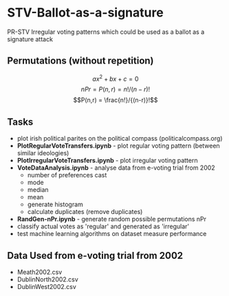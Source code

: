 # STV-Ballot-as-a-signature
PR-STV Irregular voting patterns which could be used as a ballot as a signature attack
## Permutations (without repetition)
$$ax^2+bx+c=0$$
$$nPr = P(n,r) = n!/(n-r)!$$
$$P(n,r) = \frac{n!}/{(n-r)}!$$
## Tasks
- plot irish political parites on the political compass (politicalcompass.org)
- **PlotRegularVoteTransfers.ipynb** - plot regular voting pattern (between similar ideologies)
- **PlotIrregularVoteTransfers.ipynb** - plot irregular voting pattern
- **VoteDataAnalysis.ipynb** - analyse data from e-voting trial from 2002
  - number of preferences cast
  - mode
  - median
  - mean
  - generate histogram
  - calculate duplicates (remove duplicates)
- **RandGen-nPr.ipynb** - generate random possible permutations nPr
- classify actual votes as 'regular' and generated as 'irregular'
- test machine learning algorithms on dataset measure performance 

## Data Used from e-voting trial from 2002
- Meath2002.csv
- DublinNorth2002.csv
- DublinWest2002.csv
